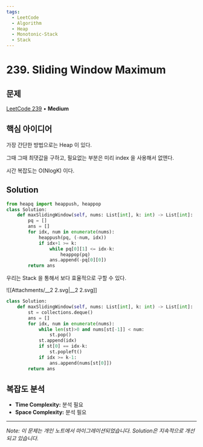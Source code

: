 ```yaml
---
tags:
  - LeetCode
  - Algorithm
  - Heap
  - Monotonic-Stack
  - Stack
---
```


# 239. Sliding Window Maximum

## 문제

[LeetCode 239](https://leetcode.com/problems/sliding-window-maximum/) • **Medium**

## 핵심 아이디어

가장 간단한 방법으로는 Heap 이 있다.

그때 그때 최댓값을 구하고, 필요없는 부분은 미리 index 을 사용해서 없앤다.

시간 복잡도는 O(NlogK) 이다.

## Solution

```python
from heapq import heappush, heappop
class Solution:
    def maxSlidingWindow(self, nums: List[int], k: int) -> List[int]:
        pq = []
        ans = []
        for idx, num in enumerate(nums):
            heappush(pq, (-num, idx))
            if idx+1 >= k:
                while pq[0][1] <= idx-k:
                    heappop(pq)
                ans.append(-pq[0][0])
        return ans
```

우리는 Stack 을 통해서 보다 효율적으로 구할 수 있다.

![[Attachments/__2 2.svg|__2 2.svg]]

```python
class Solution:
    def maxSlidingWindow(self, nums: List[int], k: int) -> List[int]:
        st = collections.deque()
        ans = []
        for idx, num in enumerate(nums):
            while len(st)>0 and nums[st[-1]] < num:
                st.pop()
            st.append(idx)
            if st[0] == idx-k:
                st.popleft()
            if idx >= k-1:
                ans.append(nums[st[0]])
        return ans
```

## 복잡도 분석

- **Time Complexity:** 분석 필요
- **Space Complexity:** 분석 필요

---

*Note: 이 문제는 개인 노트에서 마이그레이션되었습니다. Solution은 지속적으로 개선되고 있습니다.*
